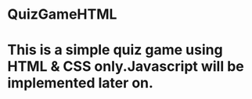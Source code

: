 # QuizGameHTML
# This is a simple quiz game using HTML & CSS only.Javascript will be implemented later on.

